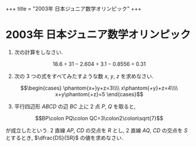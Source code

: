 +++
title = "2003年 日本ジュニア数学オリンピック"
+++

# 2003年 日本ジュニア数学オリンピック

1. 次の計算をしなさい.

$$18.6\div31-2.604\div3.1-0.8556\div0.31$$

2. 次の $3$ つの式をすべてみたすような数 $x$, $y$, $z$ を求めなさい.

$$\begin{cases}
\phantom{x+}y+z=3\\\\
x\phantom{+y}+z=4\\\\
x+y\phantom{+z}=5
\end{cases}$$

3. 平行四辺形 $ABCD$ の辺 $BC$ 上に $2$ 点 $P$, $Q$ を取ると,

$$BP\colon PQ\colon QC=3\colon2\colon\sqrt{7}$$

が成立したという. $2$ 直線 $AP$, $CD$ の交点を $R$ とし, $2$ 直線 $AQ$, $CD$ の交点を $S$ とするとき, $\dfrac{DS}{SR}$ の値を求めなさい.
